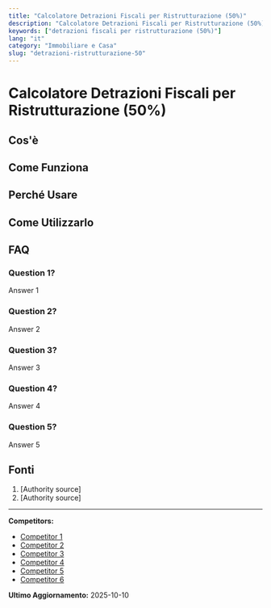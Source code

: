 ```yaml
---
title: "Calcolatore Detrazioni Fiscali per Ristrutturazione (50%)"
description: "Calcolatore Detrazioni Fiscali per Ristrutturazione (50%)"
keywords: ["detrazioni fiscali per ristrutturazione (50%)"]
lang: "it"
category: "Immobiliare e Casa"
slug: "detrazioni-ristrutturazione-50"
---
```


# Calcolatore Detrazioni Fiscali per Ristrutturazione (50%)

<!-- TODO: Add introduction -->

## Cos'è

<!-- TODO: Explain what this calculator does -->

## Come Funziona

<!-- TODO: Explain methodology -->

## Perché Usare

<!-- TODO: List benefits -->

## Come Utilizzarlo

<!-- TODO: Step-by-step guide -->

## FAQ

### Question 1?
Answer 1

### Question 2?
Answer 2

### Question 3?
Answer 3

### Question 4?
Answer 4

### Question 5?
Answer 5

## Fonti

1. [Authority source]
2. [Authority source]

---

**Competitors:**
- [Competitor 1](https://www.rinnovabili.it/green-building/building/limite-spesa-per-ristrutturazione/)
- [Competitor 2](https://www.agenziaentrate.gov.it/portale/le-regole-da-rispettare-per-avere-le-detrazioni-ristrutturazioni-edilizie)
- [Competitor 3](https://www.ecoflow.com/it/blog/bonus-ristrutturazione-2025-esempio-pratico)
- [Competitor 4](https://biblus.acca.it/bonus-ristrutturazione/)
- [Competitor 5](https://www.agenziaentrate.gov.it/portale/schede/agevolazioni/detrristredil36/schinfodetrristredil36)
- [Competitor 6](https://www.cafacli.it/it/guida-fiscale/approfondimenti/bonus-50-le-spese-di-ristrutturazione_74_af/)

**Ultimo Aggiornamento:** 2025-10-10
